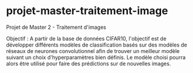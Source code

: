 # projet-master-traitement-image

Projet de Master 2 - Traitement d'images

Objectif :
A partir de la base de données CIFAR10, l'objectif est de développer différents modèles de classification basés sur des modèles de réseaux de neurones convolutionnel afin de trouver un meilleur modèle suivant un choix d'hyperparamètres bien définis. Le modèle choisi pourra alors être utilisé pour faire des prédictions sur de nouvelles images.
